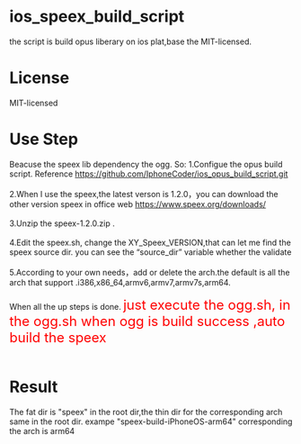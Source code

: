 # ios_speex_build_script #
the script is build opus liberary on ios plat,base the MIT-licensed.

# License #
MIT-licensed

# Use Step #
Beacuse the speex lib dependency the ogg. So:
1.Configue the opus build script. Reference https://github.com/IphoneCoder/ios_opus_build_script.git
<br/>
<br/>
2.When I use the speex,the latest verson is 1.2.0，you can download the other version speex in office web https://www.speex.org/downloads/
<br/>
<br/>
3.Unzip the speex-1.2.0.zip .
<br/>
<br/>
4.Edit the speex.sh, change the XY_Speex_VERSION,that can let me find the speex source dir. you can see the “source_dir” variable whether the validate
<br/>
<br/>
5.According to your own needs，add or delete the arch.the default is all the arch that support .i386,x86_64,armv6,armv7,armv7s,arm64.
<br/>
<br/>
When all the up steps is done. <font color=red size=5>just execute the ogg.sh, in the ogg.sh  when ogg is build success ,auto build the speex </font>
<br/>
<br/>
# Result #
The fat dir is "speex" in the root dir,the thin dir for the corresponding arch same in the root dir. exampe "speex-build-iPhoneOS-arm64"  corresponding the arch is arm64 

